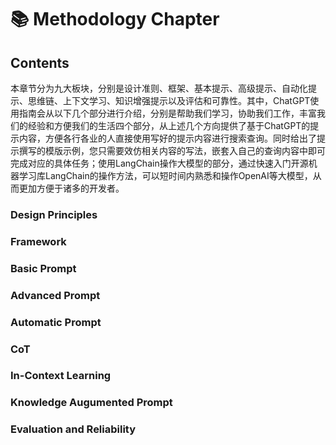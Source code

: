 # 📚 Methodology Chapter

## Contents
本章节分为九大板块，分别是设计准则、框架、基本提示、高级提示、自动化提示、思维链、上下文学习、知识增强提示以及评估和可靠性。其中，ChatGPT使用指南会从以下几个部分进行介绍，分别是帮助我们学习，协助我们工作，丰富我们的经验和方便我们的生活四个部分，从上述几个方向提供了基于ChatGPT的提示内容，方便各行各业的人直接使用写好的提示内容进行搜索查询。同时给出了提示撰写的模版示例，您只需要效仿相关内容的写法，嵌套入自己的查询内容中即可完成对应的具体任务；使用LangChain操作大模型的部分，通过快速入门开源机器学习库LangChain的操作方法，可以短时间内熟悉和操作OpenAI等大模型，从而更加方便于诸多的开发者。

### Design Principles

### Framework

### Basic Prompt

### Advanced Prompt

### Automatic Prompt

### CoT

### In-Context Learning

### Knowledge Augumented Prompt

### Evaluation and Reliability